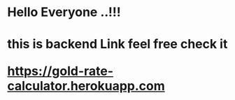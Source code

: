 <h1>Hello Everyone ..!!!<h1/>
this is backend Link feel free check it
<br/>
     
<a href="https://gold-rate-calculator.herokuapp.com" target='_blank'>https://gold-rate-calculator.herokuapp.com<a/>
